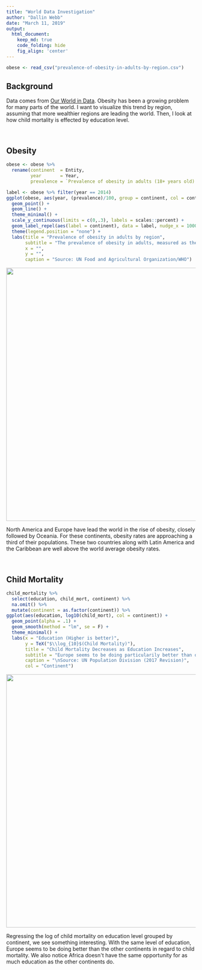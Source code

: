 ```yaml
---
title: "World Data Investigation"
author: "Dallin Webb"
date: "March 11, 2019"
output:
  html_document:  
    keep_md: true
    code_folding: hide
    fig_align: 'center'
---
```







```r
obese <- read_csv("prevalence-of-obesity-in-adults-by-region.csv")
```

## Background

Data comes from [Our World in Data](https://ourworldindata.org/obesity). Obesity has been a growing problem for many parts of the world. I want to visualize this trend by region, assuming that more wealthier regions are leading the world. Then, I look at how child mortality is effected by education level.

<br>

## Obesity


```r
obese <- obese %>% 
  rename(continent  = Entity, 
         year       = Year,
         prevalence = `Prevalence of obesity in adults (18+ years old) (FAO (2017)) (%)`)

label <- obese %>% filter(year == 2014)
ggplot(obese, aes(year, (prevalence)/100, group = continent, col = continent)) +
  geom_point() +
  geom_line() +
  theme_minimal() +
  scale_y_continuous(limits = c(0,.3), labels = scales::percent) +
  geom_label_repel(aes(label = continent), data = label, nudge_x = 1000) +
  theme(legend.position = "none") +
  labs(title = "Prevalence of obesity in adults by region",
       subtitle = "The prevalence of obesity in adults, measured as the percentage of adults aged 18 years and older (both male and \nfemale) with a body-mass index (BMI) greater than 30 kilograms per metre squared.",
       x = "",
       y = "",
       caption = "Source: UN Food and Agricultural Organization/WHO")
```

<img src="/project/world_data_investigation_obesity/world_data_investigation_files/figure-html/plot_data-1.png" width="672" />

North America and Europe have lead the world in the rise of obesity, closely followed by Oceania. For these continents, obesity rates are approaching a third of their populations. These two countries along with Latin America and the Caribbean are well above the world average obesity rates.

<br>

## Child Mortality


```r
child_mortality %>% 
  select(education, child_mort, continent) %>% 
  na.omit() %>% 
  mutate(continent = as.factor(continent)) %>% 
ggplot(aes(education, log10(child_mort), col = continent)) +
  geom_point(alpha = .1) +
  geom_smooth(method = "lm", se = F) +
  theme_minimal() +
  labs(x = "Education (Higher is better)",
       y = TeX("$\\log_{10}$(Child Mortality)"),
       title = "Child Mortality Decreases as Education Increases",
       subtitle = "Europe seems to be doing particularily better than other continents \nwith lower child mortality rates while haveing the same education as other continents.",
       caption = "\nSource: UN Population Division (2017 Revision)",
       col = "Continent")
```

<img src="/project/world_data_investigation_obesity/world_data_investigation_files/figure-html/unnamed-chunk-2-1.png" width="672" />

Regressing the log of child mortality on education level grouped by continent, we see something interesting. With the same level of education, Europe seems to be doing better than the other continents in regard to child mortality. We also notice Africa doesn't have the same opportunity for as much education as the other continents do. 

<br>
<br>
